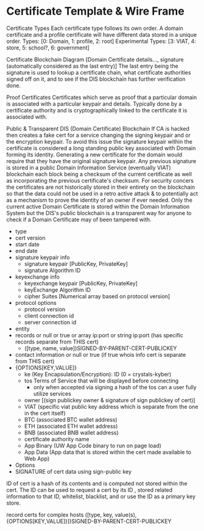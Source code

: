 # Certificate Template & Wire Frame

Certificate Types
Each certificate type follows its own order. A domain certificate and a profile certificate will have different data stored in a unique order.
Types: [0: Domain, 1: profile, 2: root]
Experimental Types: [3: VIAT, 4: store, 5: school?, 6: government]

Certificate Blockchain Diagram
[Domain Certificate details..., signature (automatically considered as the last entry)]
The last entry being the signature is used to lookup a certificate chain, what certificate authorities signed off on it, and to see if the DIS blockchain has further verification done.

Proof Certificates
Certificates which serve as proof that a particular domain is associated with a particular keypair and details. Typically done by a certificate authority and is cryptographically linked to the certificate it is associated with.

Public & Transparent DIS (Domain Certificate) Blockchain
If CA is hacked then creates a fake cert for a service changing the signing keypair and or the encryption keypair. To avoid this issue the signature keypair within the certificate is considered a long standing public key associated with Domain forming its identity. Generating a new certificate for the domain would require that they have the original signature keypair. Any previous signature is stored in a public Domain Information Service (eventually VIAT) blockchain each block being a checksum of the current certificate as well as incorporating the previous certificate's checksum. For security concers the certificates are not historically stored in their entirety on the blockchain so that the data could not be used in a retro active attack & to potentially act as a mechanism to prove the identity of an owner if ever needed. Only the current active Domain Certificate is stored within the Domain Information System but the DIS's public blockchain is a transparent way for anyone to check if a Domain Certificate may of been tampered with.

- type
- cert version
- start date
- end date
- signature keypair info
  - signature keypair [PublicKey, PrivateKey]
  - signature Algorithm ID
- keyexchange info
  - keyexchange keypair [PublicKey, PrivateKey]
  - keyExchange Algorithm ID
  - cipher Suites [Numerical array based on protocol version]
- protocol options
  - protocol version
  - client connection id
  - server connection id
- entity
- records or null or true or array ip:port or string ip:port (has specific records separate from THIS cert)
  - ([type, name, value])SIGNED-BY-PARENT-CERT-PUBLICKEY
- contact information or null or true (if true whois info cert is separate from THIS cert)
- {OPTIONS[KEY,VALUE]}
  - ke (Key Encapsulation/Encryption): ID (0 = crystals-kyber)
  - tos Terms of Service that will be displayed before connecting
    - only when accepted via signing a hash of the tos can a user fully utilize services
  - owner [(sign publickey owner & signature of sign publickey of cert)]
  - VIAT (specific viat public key address which is separate from the one in the cert itself)
  - BTC (associated BTC wallet address)
  - ETH (associated ETH wallet address)
  - BNB (associated BNB wallet address)
  - certificate authority name
  - App Binary (UW App Code binary to run on page load)
  - App Data (App data that is stored within the cert made available to Web App)
- Options
- SIGNATURE of cert data using sign-public key

ID of cert is a hash of its contents and is computed not stored within the cert. The ID can be used to request a cert by its ID , stored related information to that ID, whitelist, blacklist, and or use the ID as a primary key store.

record certs for complex hosts
([type, key, value(s), {OPTIONS[KEY,VALUE]}])SIGNED-BY-PARENT-CERT-PUBLICKEY
